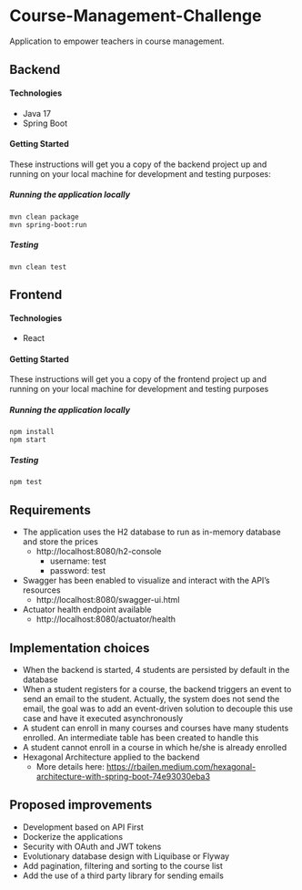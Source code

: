 # Course-Management-Challenge

Application to empower teachers in course management.

## Backend

#### Technologies

- Java 17
- Spring Boot

#### Getting Started

These instructions will get you a copy of the backend project up and running on your local machine for development and testing purposes:

##### Running the application locally

```
mvn clean package
mvn spring-boot:run
```

##### Testing

```
mvn clean test
```

## Frontend

#### Technologies

- React
  
#### Getting Started

These instructions will get you a copy of the frontend project up and running on your local machine for development and testing purposes

##### Running the application locally

```
npm install
npm start
```

##### Testing

```
npm test
```

## Requirements

- The application uses the H2 database to run as in-memory database and store the prices
  - http://localhost:8080/h2-console
    - username: test
    - password: test
- Swagger has been enabled to visualize and interact with the API’s resources
  - http://localhost:8080/swagger-ui.html
- Actuator health endpoint available
  - http://localhost:8080/actuator/health

## Implementation choices
- When the backend is started, 4 students are persisted by default in the database
- When a student registers for a course, the backend triggers an event to send an email to the student. Actually, the system does not send the email, the goal was to add an event-driven solution to decouple this use case and have it executed asynchronously
- A student can enroll in many courses and courses have many students enrolled. An intermediate table has been created to handle this
- A student cannot enroll in a course in which he/she is already enrolled
- Hexagonal Architecture applied to the backend
  - More details here: https://rbailen.medium.com/hexagonal-architecture-with-spring-boot-74e93030eba3

## Proposed improvements

- Development based on API First
- Dockerize the applications
- Security with OAuth and JWT tokens
- Evolutionary database design with Liquibase or Flyway
- Add pagination, filtering and sorting to the course list
- Add the use of a third party library for sending emails